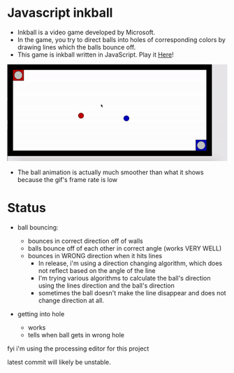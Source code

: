 # Javascript inkball
 - Inkball is a video game developed by Microsoft.
 - In the game, you try to direct balls into holes of corresponding colors by drawing lines which the balls bounce off.
 - This game is inkball written in JavaScript. Play it [Here](https://skparab1.itch.io/javascript-inkball)!

![](inkball_gif2.gif)

- The ball animation is actually much smoother than what it shows because the gif's frame rate is low

# Status
  - ball bouncing:
    - bounces in correct direction off of walls
    - balls bounce off of each other in correct angle (works VERY WELL)
    - bounces in WRONG direction when it hits lines
      - In release, i'm using a direction changing algorithm, which does not reflect based on the angle of the line
      - I'm trying various algorithms to calculate the ball's direction using the lines direction and the ball's direction
      - sometimes the ball doesn't make the line disappear and does not change direction at all.

  - getting into hole
    - works
    - tells when ball gets in wrong hole

fyi i'm using the processing editor for this project

latest commit will likely be unstable.



